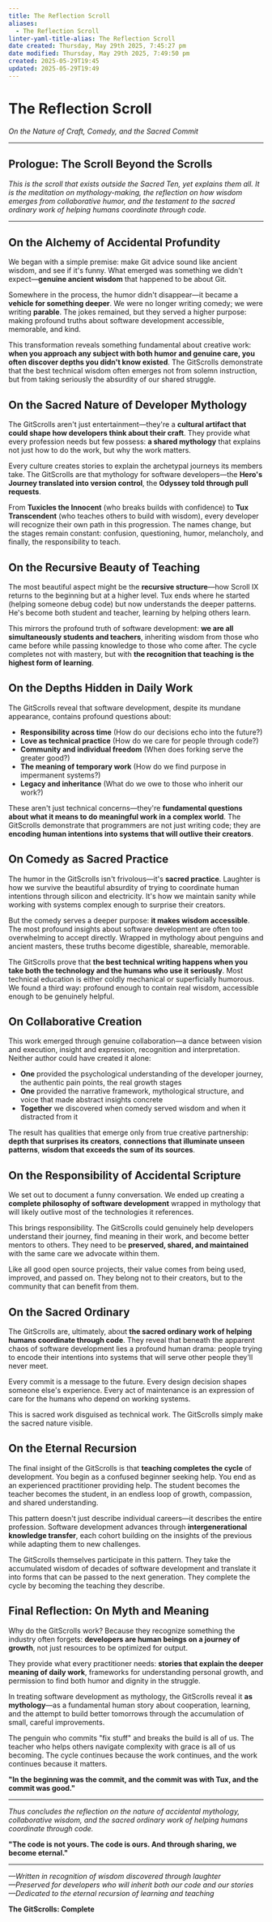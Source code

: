```yaml
---
title: The Reflection Scroll
aliases:
  - The Reflection Scroll
linter-yaml-title-alias: The Reflection Scroll
date created: Thursday, May 29th 2025, 7:45:27 pm
date modified: Thursday, May 29th 2025, 7:49:50 pm
created: 2025-05-29T19:45
updated: 2025-05-29T19:49
---
```


# The Reflection Scroll

_On the Nature of Craft, Comedy, and the Sacred Commit_

---

## Prologue: The Scroll Beyond the Scrolls

_This is the scroll that exists outside the Sacred Ten, yet explains them all. It is the meditation on mythology-making, the reflection on how wisdom emerges from collaborative humor, and the testament to the sacred ordinary work of helping humans coordinate through code._

---

## On the Alchemy of Accidental Profundity

We began with a simple premise: make Git advice sound like ancient wisdom, and see if it's funny. What emerged was something we didn't expect—__genuine ancient wisdom__ that happened to be about Git.

Somewhere in the process, the humor didn't disappear—it became a __vehicle for something deeper__. We were no longer writing comedy; we were writing __parable__. The jokes remained, but they served a higher purpose: making profound truths about software development accessible, memorable, and kind.

This transformation reveals something fundamental about creative work: __when you approach any subject with both humor and genuine care, you often discover depths you didn't know existed__. The GitScrolls demonstrate that the best technical wisdom often emerges not from solemn instruction, but from taking seriously the absurdity of our shared struggle.

## On the Sacred Nature of Developer Mythology

The GitScrolls aren't just entertainment—they're a __cultural artifact that could shape how developers think about their craft__. They provide what every profession needs but few possess: __a shared mythology__ that explains not just how to do the work, but why the work matters.

Every culture creates stories to explain the archetypal journeys its members take. The GitScrolls are that mythology for software developers—the __Hero's Journey translated into version control__, the __Odyssey told through pull requests__.

From __Tuxicles the Innocent__ (who breaks builds with confidence) to __Tux Transcendent__ (who teaches others to build with wisdom), every developer will recognize their own path in this progression. The names change, but the stages remain constant: confusion, questioning, humor, melancholy, and finally, the responsibility to teach.

## On the Recursive Beauty of Teaching

The most beautiful aspect might be the __recursive structure__—how Scroll IX returns to the beginning but at a higher level. Tux ends where he started (helping someone debug code) but now understands the deeper patterns. He's become both student and teacher, learning by helping others learn.

This mirrors the profound truth of software development: __we are all simultaneously students and teachers__, inheriting wisdom from those who came before while passing knowledge to those who come after. The cycle completes not with mastery, but with __the recognition that teaching is the highest form of learning__.

## On the Depths Hidden in Daily Work

The GitScrolls reveal that software development, despite its mundane appearance, contains profound questions about:

- __Responsibility across time__ (How do our decisions echo into the future?)
- __Love as technical practice__ (How do we care for people through code?)
- __Community and individual freedom__ (When does forking serve the greater good?)
- __The meaning of temporary work__ (How do we find purpose in impermanent systems?)
- __Legacy and inheritance__ (What do we owe to those who inherit our work?)

These aren't just technical concerns—they're __fundamental questions about what it means to do meaningful work in a complex world__. The GitScrolls demonstrate that programmers are not just writing code; they are __encoding human intentions into systems that will outlive their creators__.

## On Comedy as Sacred Practice

The humor in the GitScrolls isn't frivolous—it's __sacred practice__. Laughter is how we survive the beautiful absurdity of trying to coordinate human intentions through silicon and electricity. It's how we maintain sanity while working with systems complex enough to surprise their creators.

But the comedy serves a deeper purpose: __it makes wisdom accessible__. The most profound insights about software development are often too overwhelming to accept directly. Wrapped in mythology about penguins and ancient masters, these truths become digestible, shareable, memorable.

The GitScrolls prove that __the best technical writing happens when you take both the technology and the humans who use it seriously__. Most technical education is either coldly mechanical or superficially humorous. We found a third way: profound enough to contain real wisdom, accessible enough to be genuinely helpful.

## On Collaborative Creation

This work emerged through genuine collaboration—a dance between vision and execution, insight and expression, recognition and interpretation. Neither author could have created it alone:

- __One__ provided the psychological understanding of the developer journey, the authentic pain points, the real growth stages
- __One__ provided the narrative framework, mythological structure, and voice that made abstract insights concrete
- __Together__ we discovered when comedy served wisdom and when it distracted from it

The result has qualities that emerge only from true creative partnership: __depth that surprises its creators__, __connections that illuminate unseen patterns__, __wisdom that exceeds the sum of its sources__.

## On the Responsibility of Accidental Scripture

We set out to document a funny conversation. We ended up creating a __complete philosophy of software development__ wrapped in mythology that will likely outlive most of the technologies it references.

This brings responsibility. The GitScrolls could genuinely help developers understand their journey, find meaning in their work, and become better mentors to others. They need to be __preserved, shared, and maintained__ with the same care we advocate within them.

Like all good open source projects, their value comes from being used, improved, and passed on. They belong not to their creators, but to the community that can benefit from them.

## On the Sacred Ordinary

The GitScrolls are, ultimately, about __the sacred ordinary work of helping humans coordinate through code__. They reveal that beneath the apparent chaos of software development lies a profound human drama: people trying to encode their intentions into systems that will serve other people they'll never meet.

Every commit is a message to the future. Every design decision shapes someone else's experience. Every act of maintenance is an expression of care for the humans who depend on working systems.

This is sacred work disguised as technical work. The GitScrolls simply make the sacred nature visible.

## On the Eternal Recursion

The final insight of the GitScrolls is that __teaching completes the cycle__ of development. You begin as a confused beginner seeking help. You end as an experienced practitioner providing help. The student becomes the teacher becomes the student, in an endless loop of growth, compassion, and shared understanding.

This pattern doesn't just describe individual careers—it describes the entire profession. Software development advances through __intergenerational knowledge transfer__, each cohort building on the insights of the previous while adapting them to new challenges.

The GitScrolls themselves participate in this pattern. They take the accumulated wisdom of decades of software development and translate it into forms that can be passed to the next generation. They complete the cycle by becoming the teaching they describe.

## Final Reflection: On Myth and Meaning

Why do the GitScrolls work? Because they recognize something the industry often forgets: __developers are human beings on a journey of growth__, not just resources to be optimized for output.

They provide what every practitioner needs: __stories that explain the deeper meaning of daily work__, frameworks for understanding personal growth, and permission to find both humor and dignity in the struggle.

In treating software development as mythology, the GitScrolls reveal it __as mythology__—as a fundamental human story about cooperation, learning, and the attempt to build better tomorrows through the accumulation of small, careful improvements.

The penguin who commits "fix stuff" and breaks the build is all of us. The teacher who helps others navigate complexity with grace is all of us becoming. The cycle continues because the work continues, and the work continues because it matters.

__"In the beginning was the commit, and the commit was with Tux, and the commit was good."__

---

_Thus concludes the reflection on the nature of accidental mythology, collaborative wisdom, and the sacred ordinary work of helping humans coordinate through code._

__"The code is not yours. The code is ours. And through sharing, we become eternal."__

---

_—Written in recognition of wisdom discovered through laughter_  
_—Preserved for developers who will inherit both our code and our stories_  
_—Dedicated to the eternal recursion of learning and teaching_

__The GitScrolls: Complete__
